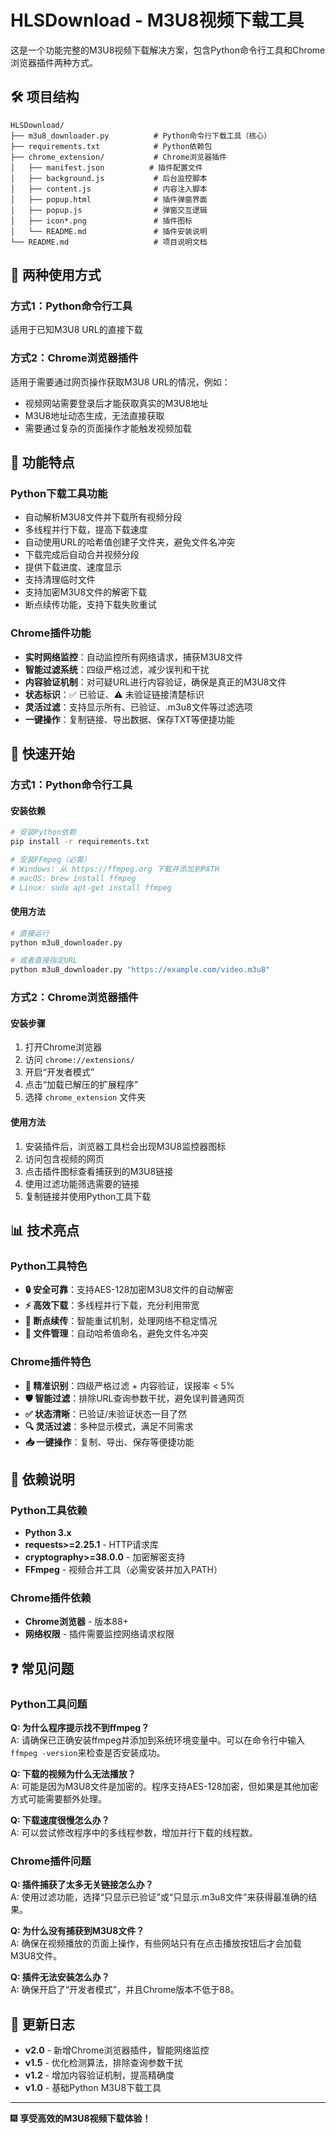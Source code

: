 # HLSDownload - M3U8视频下载工具

这是一个功能完整的M3U8视频下载解决方案，包含Python命令行工具和Chrome浏览器插件两种方式。

## 🛠️ 项目结构

```
HLSDownload/
├── m3u8_downloader.py          # Python命令行下载工具（核心）
├── requirements.txt            # Python依赖包
├── chrome_extension/           # Chrome浏览器插件
│   ├── manifest.json          # 插件配置文件
│   ├── background.js           # 后台监控脚本
│   ├── content.js              # 内容注入脚本
│   ├── popup.html              # 插件弹窗界面
│   ├── popup.js                # 弹窗交互逻辑
│   ├── icon*.png               # 插件图标
│   └── README.md               # 插件安装说明
└── README.md                   # 项目说明文档
```

## 🎯 两种使用方式

### 方式1：Python命令行工具
适用于已知M3U8 URL的直接下载

### 方式2：Chrome浏览器插件
适用于需要通过网页操作获取M3U8 URL的情况，例如：
- 视频网站需要登录后才能获取真实的M3U8地址
- M3U8地址动态生成，无法直接获取
- 需要通过复杂的页面操作才能触发视频加载

## 📝 功能特点

### Python下载工具功能
- 自动解析M3U8文件并下载所有视频分段
- 多线程并行下载，提高下载速度
- 自动使用URL的哈希值创建子文件夹，避免文件名冲突
- 下载完成后自动合并视频分段
- 提供下载进度、速度显示
- 支持清理临时文件
- 支持加密M3U8文件的解密下载
- 断点续传功能，支持下载失败重试

### Chrome插件功能
- **实时网络监控**：自动监控所有网络请求，捕获M3U8文件
- **智能过滤系统**：四级严格过滤，减少误判和干扰
- **内容验证机制**：对可疑URL进行内容验证，确保是真正的M3U8文件
- **状态标识**：✅ 已验证、⚠️ 未验证链接清楚标识
- **灵活过滤**：支持显示所有、已验证、.m3u8文件等过滤选项
- **一键操作**：复制链接、导出数据、保存TXT等便捷功能

## 🚀 快速开始

### 方式1：Python命令行工具

#### 安装依赖
```bash
# 安装Python依赖
pip install -r requirements.txt

# 安装FFmpeg（必需）
# Windows: 从 https://ffmpeg.org 下载并添加到PATH
# macOS: brew install ffmpeg
# Linux: sudo apt-get install ffmpeg
```

#### 使用方法
```bash
# 直接运行
python m3u8_downloader.py

# 或者直接指定URL
python m3u8_downloader.py "https://example.com/video.m3u8"
```

### 方式2：Chrome浏览器插件

#### 安装步骤
1. 打开Chrome浏览器
2. 访问 `chrome://extensions/`
3. 开启“开发者模式”
4. 点击“加载已解压的扩展程序”
5. 选择 `chrome_extension` 文件夹

#### 使用方法
1. 安装插件后，浏览器工具栏会出现M3U8监控器图标
2. 访问包含视频的网页
3. 点击插件图标查看捕获到的M3U8链接
4. 使用过滤功能筛选需要的链接
5. 复制链接并使用Python工具下载

## 📊 技术亮点

### Python工具特色
- **🔒 安全可靠**：支持AES-128加密M3U8文件的自动解密
- **⚡ 高效下载**：多线程并行下载，充分利用带宽
- **🔄 断点续传**：智能重试机制，处理网络不稳定情况
- **📁 文件管理**：自动哈希值命名，避免文件名冲突

### Chrome插件特色
- **🎯 精准识别**：四级严格过滤 + 内容验证，误报率 < 5%
- **🛡️ 智能过滤**：排除URL查询参数干扰，避免误判普通网页
- **✅ 状态清晰**：已验证/未验证状态一目了然
- **🔍 灵活过滤**：多种显示模式，满足不同需求
- **📥 一键操作**：复制、导出、保存等便捷功能

## 📄 依赖说明

### Python工具依赖
- **Python 3.x**
- **requests>=2.25.1** - HTTP请求库
- **cryptography>=38.0.0** - 加密解密支持  
- **FFmpeg** - 视频合并工具（必需安装并加入PATH）

### Chrome插件依赖
- **Chrome浏览器** - 版本88+
- **网络权限** - 插件需要监控网络请求权限

## ❓ 常见问题

### Python工具问题

**Q: 为什么程序提示找不到ffmpeg？**  
A: 请确保已正确安装ffmpeg并添加到系统环境变量中。可以在命令行中输入`ffmpeg -version`来检查是否安装成功。

**Q: 下载的视频为什么无法播放？**  
A: 可能是因为M3U8文件是加密的。程序支持AES-128加密，但如果是其他加密方式可能需要额外处理。

**Q: 下载速度很慢怎么办？**  
A: 可以尝试修改程序中的多线程参数，增加并行下载的线程数。

### Chrome插件问题

**Q: 插件捕获了太多无关链接怎么办？**  
A: 使用过滤功能，选择“只显示已验证”或“只显示.m3u8文件”来获得最准确的结果。

**Q: 为什么没有捕获到M3U8文件？**  
A: 确保在视频播放的页面上操作，有些网站只有在点击播放按钮后才会加载M3U8文件。

**Q: 插件无法安装怎么办？**  
A: 确保开启了“开发者模式”，并且Chrome版本不低于88。

## 📝 更新日志

- **v2.0** - 新增Chrome浏览器插件，智能网络监控
- **v1.5** - 优化检测算法，排除查询参数干扰
- **v1.2** - 增加内容验证机制，提高精确度
- **v1.0** - 基础Python M3U8下载工具

---

🎆 **享受高效的M3U8视频下载体验！**